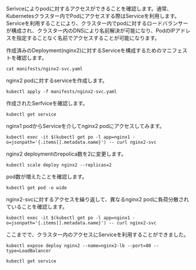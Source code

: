Serivceによりpodに対するアクセスができることを確認します。通常、Kubernetesクラスター内でPodにアクセスする際はServiceを利用します。Serviceを利用することにより、クラスター内でpodに対するロードバランサーが構成され、クラスター内のDNSにより名前解決が可能になり、PodのIPアドレスを指定することなく名前でアクセスすることが可能になります。

作成済みのDeployment(nginx2)に対するServiceを構成するためのマニフェストを確認します。

```execute
cat manifests/nginx2-svc.yaml
```

nginx2 podに対するserviceを作成します。

```execute
kubectl apply -f manifests/nginx2-svc.yaml
```

作成されたSerfviceを確認します。

```execute
kubectl get service
```

nginx1 podからServiceを介してnginx2 podにアクセスしてみます。


```execute
kubectl exec -it $(kubectl get po -l app=nginx1 -o=jsonpath='{.items[].metadata.name}') -- curl nginx2-svc
```

nginx2 deploymentのrepolica数を2に変更します。

```execute
kubectl scale deploy nginx2 --replicas=2
```

pod数が増えたことを確認します。

```execute
kubectl get pod -o wide
```

nginx2-svcに対するアクセスを繰り返して、異なるnginx2 podに負荷分散されていることを確認します。


```execute
kubectl exec -it $(kubectl get po -l app=nginx1 -o=jsonpath='{.items[].metadata.name}') -- curl nginx2-svc
```


ここまでで、クラスター内のアクセスにServiceを利用することができました。

```execute
kubectl expose deploy nginx2 --name=nginx2-lb --port=80 --type=LoadBalancer
```

```execute
kubectl get service
```
